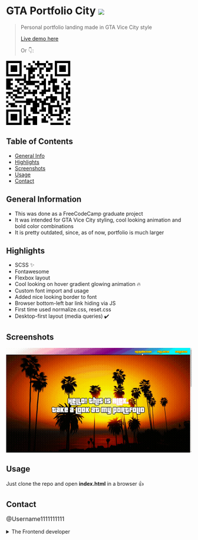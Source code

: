 # GTA Portfolio City <img src="https://img.shields.io/badge/Status-Complete-green" style="vertical-align: middle;">
> Personal portfolio landing made in GTA Vice City style
> <p><a href="https://username1111111111.github.io/GTA-Portfolio-City/">Live demo here</a></p>
> <p>Or 👇:</p>
<a href="https://username1111111111.github.io/GTA-Portfolio-City/">![QR](./_resourses/gta-portfolio-city.png)
</a>


## Table of Contents
* [General Info](#general-information)
* [Highlights](#highlights)
* [Screenshots](#screenshots)
* [Usage](#usage)
* [Contact](#contact)


## General Information
- This was done as a FreeCodeCamp graduate project
- It was intended for GTA Vice City styling, cool looking animation and bold color combinations
- It is pretty outdated, since, as of now, portfolio is much larger

## Highlights
- SCSS ✨
- Fontawesome
- Flexbox layout
- Cool looking on hover gradient glowing animation 🔥
- Custom font import and usage
- Added nice looking border to font
- Browser bottom-left bar link hiding via JS
- First time used normalize.css, reset.css
- Desktop-first layout (media queries) ✔️

## Screenshots
![Screenshot](./_resourses/gta-portfolio-city.gif)

## Usage
Just clone the repo and open **index.html** in a browser 👍

## Contact
<p style="font-size: 16px;"><a style="text-decoration: none;"href="https://github.com/Username1111111111/Username1111111111">@Username1111111111</a><details> 
  <summary>The Frontend developer </summary>
   💪
</details></p>
